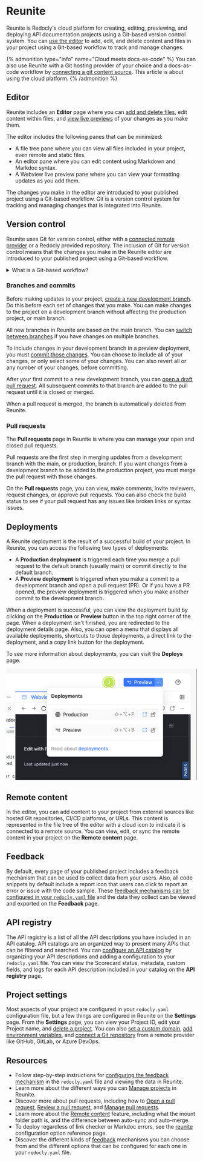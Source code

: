 # Reunite

Reunite is Redocly's cloud platform for creating, editing, previewing, and deploying API documentation projects using a Git-based version control system.
You can [use the editor](./project/use-editor.md) to add, edit, and delete content and files in your project using a Git-based workflow to track and manage changes.

{% admonition type="info" name="Cloud meets docs-as-code" %}
You can also use Reunite with a Git hosting provider of your choice and a docs-as-code workflow by [connecting a git content source](./project/connect-git/connect-git-provider.md). This article is about using the cloud platform.
{% /admonition %}

## Editor

Reunite includes an **Editor** page where you can [add and delete files](./project/use-editor.md#add-files), edit content within files, and [view live previews](./project/use-webview.md) of your changes as you make them.

The editor includes the following panes that can be minimized:

- A file tree pane where you can view all files included in your project, even remote and static files.
- An editor pane where you can edit content using Markdown and Markdoc syntax.
- A Webview live preview pane where you can view your formatting updates as you add them.

The changes you make in the editor are introduced to your published project using a Git-based workflow.
Git is a version control system for tracking and managing changes that is integrated into Reunite.

## Version control

Reunite uses Git for version control, either with a [connected remote provider](./project/connect-git/connect-git-provider.md) or a Redocly provided repository.
The inclusion of Git for version control means that the changes you make in the Reunite editor are introduced to your published project using a Git-based workflow.

<details>
<summary>What is a Git-based workflow?</summary>

  A Reunite Git-based workflow includes the following steps:

- Before making changes in your project, create a new development branch.
- After making updates, commit your changes to save them to your branch.
- Open a pull request to have your committed changes reviewed by others.
- When the pull request has been approved, it can be merged to the main project.

</details>

### Branches and commits

Before making updates to your project, [create a new development branch](./project/use-editor.md#create-a-new-branch).
Do this before each set of changes that you make.
You can make changes to the project on a development branch without affecting the production project, or main branch.

All new branches in Reunite are based on the main branch.
You can [switch between branches](./project/use-editor.md#switch-branches) if you have changes on multiple branches.

To include changes in your development branch in a preview deployment, you must [commit those changes](./project/use-editor.md#commit-updates).
You can choose to include all of your changes, or only select some of your changes.
You can also revert all or any number of your changes, before committing.

After your first commit to a new development branch, you can [open a draft pull request](./project/pull-request/open-pull-request.md#open-a-draft-pull-request).
All subsequent commits to that branch are added to the pull request until it is closed or merged.

When a pull request is merged, the branch is automatically deleted from Reunite.

### Pull requests

The **Pull requests** page in Reunite is where you can manage your open and closed pull requests.

Pull requests are the first step in merging updates from a development branch with the main, or production, branch.
If you want changes from a development branch to be added to the production project, you must merge the pull request with those changes.

On the **Pull requests** page, you can view, make comments, invite reviewers, request changes, or approve pull requests.
You can also check the build status to see if your pull request has any issues like broken links or syntax issues.

## Deployments

A Reunite deployment is the result of a successful build of your project.
In Reunite, you can access the following two types of deployments:

- A **Production deployment** is triggered each time you merge a pull request to the default branch (usually main)
  or commit directly to the default branch.
- A **Preview deployment** is triggered when you make a commit to a development branch and open a pull request (PR). Or if you have a PR opened,
  the preview deployment is triggered when you make another commit to the development branch.

When a deployment is successful, you can view the deployment build by clicking on the **Production** or **Preview** button
in the top right corner of the page. When a deployment isn't finished, you are redirected to the deployment details page.
Also, you can open a menu that displays all available deployments, shortcuts to those deployments,
a direct link to the deployment, and a copy link button for the deployment.

To see more information about deployments, you can visit the **Deploys** page.

![Deployments preview](./images/deployments-preview.png)

## Remote content

In the editor, you can add content to your project from external sources like hosted Git repositories, CI/CD platforms, or URLs.
This content is represented in the file tree of the editor with a cloud icon to indicate it is connected to a remote source.
You can view, edit, or sync the remote content in your project on the **Remote content** page.

## Feedback

By default, every page of your published project includes a feedback mechanism that can be used to collect data from your users.
Also, all code snippets by default include a report icon that users can click to report an error or issue with the code sample.
These [feedback mechanisms can be configured in your `redocly.yaml` file](../config/feedback.md) and the data they collect can be viewed and exported on the **Feedback** page.

## API registry

The API registry is a list of all the API descriptions you have included in an API catalog.
API catalogs are an organized way to present many APIs that can be filtered and searched.
You can [configure an API catalog](../config/catalog-classic.md) by organizing your API descriptions and adding a configuration to your `redocly.yaml` file.
You can view the Scorecard status, metadata, custom fields, and logs for each API description included in your catalog on the **API registry** page.

## Project settings

Most aspects of your project are configured in your `redocly.yaml` configuration file, but a few things are configured in Reunite on the **Settings** page.
From the **Settings** page, you can view your Project ID, edit your Project name, and [delete a project](./project/manage-projects.md#delete-a-project).
You can also [set a custom domain](../navigation/custom-domain.md), [add environment variables](./project/configure-env-variables.md), and [connect a Git repository](./project/connect-git/connect-git-provider.md) from a remote provider like GitHub, GitLab, or Azure DevOps.

## Resources

- Follow step-by-step instructions for [configuring the feedback mechanism](../setup/how-to/feedback/index.md) in the `redocly.yaml` file and viewing the data in Reunite.
- Learn more about the different ways you can [Manage projects](./project/manage-projects.md) in Reunite.
- Discover more about pull requests, including how to [Open a pull request](./project/pull-request/open-pull-request.md), [Review a pull request](./project/pull-request/review-pull-request.md), and [Manage pull requests](./project/pull-request/manage-pull-requests.md).
- Learn more about the [Remote content](./project/remote-content/remote-content.md) feature, including what the mount folder path is, and the difference between auto-sync and auto-merge.
- To deploy regardless of link checker or Markdoc errors, see the [reunite](../config/reunite.md) configuration option reference page.
- Discover the different kinds of [feedback](../setup/concepts/feedback.md) mechanisms you can choose from and the different options that can be configured for each one in your `redocly.yaml` file.
